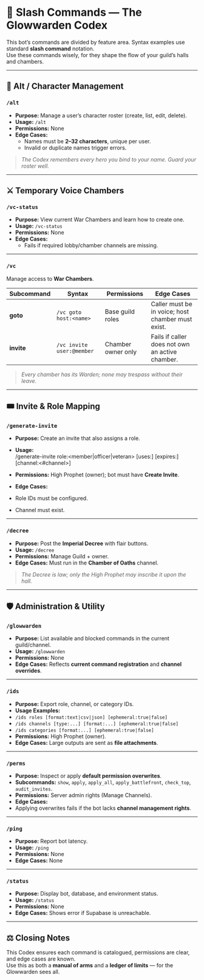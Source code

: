 # 📜 Slash Commands — The Glowwarden Codex

This bot’s commands are divided by feature area. Syntax examples use standard **slash command** notation.  
Use these commands wisely, for they shape the flow of your guild’s halls and chambers.

---

## 🧙 Alt / Character Management

### `/alt`
- **Purpose:** Manage a user’s character roster (create, list, edit, delete).  
- **Usage:** `/alt`  
- **Permissions:** None  
- **Edge Cases:**  
  - Names must be **2–32 characters**, unique per user.  
  - Invalid or duplicate names trigger errors.  

> *The Codex remembers every hero you bind to your name. Guard your roster well.*  

---

## ⚔️ Temporary Voice Chambers

### `/vc-status`
- **Purpose:** View current War Chambers and learn how to create one.  
- **Usage:** `/vc-status`  
- **Permissions:** None  
- **Edge Cases:**  
  - Fails if required lobby/chamber channels are missing.  

---

### `/vc`
Manage access to **War Chambers**.  

| Subcommand | Syntax | Permissions | Edge Cases |
|------------|--------|-------------|------------|
| **goto**   | `/vc goto host:<name>` | Base guild roles | Caller must be in voice; host chamber must exist. |
| **invite** | `/vc invite user:@member` | Chamber owner only | Fails if caller does not own an active chamber. |

> *Every chamber has its Warden; none may trespass without their leave.*  

---

## 🎟️ Invite & Role Mapping

### `/generate-invite`
- **Purpose:** Create an invite that also assigns a role.  
- **Usage:**  
/generate-invite role:<member|officer|veteran>
[uses:<n>] [expires:<days>] [channel:<#channel>]

- **Permissions:** High Prophet (owner); bot must have **Create Invite**.  
- **Edge Cases:**  
- Role IDs must be configured.  
- Channel must exist.  

---

### `/decree`
- **Purpose:** Post the **Imperial Decree** with flair buttons.  
- **Usage:** `/decree`  
- **Permissions:** Manage Guild + owner.  
- **Edge Cases:** Must run in the **Chamber of Oaths** channel.  

> *The Decree is law; only the High Prophet may inscribe it upon the hall.*  

---

## 🛡️ Administration & Utility

### `/glowwarden`
- **Purpose:** List available and blocked commands in the current guild/channel.  
- **Usage:** `/glowwarden`  
- **Permissions:** None  
- **Edge Cases:** Reflects **current command registration** and **channel overrides**.  

---

### `/ids`
- **Purpose:** Export role, channel, or category IDs.  
- **Usage Examples:**  
- `/ids roles [format:text|csv|json] [ephemeral:true|false]`  
- `/ids channels [type:...] [format:...] [ephemeral:true|false]`  
- `/ids categories [format:...] [ephemeral:true|false]`  
- **Permissions:** High Prophet (owner).  
- **Edge Cases:** Large outputs are sent as **file attachments**.  

---

### `/perms`
- **Purpose:** Inspect or apply **default permission overwrites**.  
- **Subcommands:** `show`, `apply`, `apply_all`, `apply_battlefront`, `check_top`, `audit_invites`.  
- **Permissions:** Server admin rights (Manage Channels).  
- **Edge Cases:**  
- Applying overwrites fails if the bot lacks **channel management rights**.  

---

### `/ping`
- **Purpose:** Report bot latency.  
- **Usage:** `/ping`  
- **Permissions:** None  
- **Edge Cases:** None  

---

### `/status`
- **Purpose:** Display bot, database, and environment status.  
- **Usage:** `/status`  
- **Permissions:** None  
- **Edge Cases:** Shows error if Supabase is unreachable.  

---

## ⚖️ Closing Notes

This Codex ensures each command is catalogued, permissions are clear, and edge cases are known.  
Use this as both a **manual of arms** and a **ledger of limits** — for the Glowwarden sees all.  
